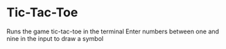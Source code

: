 # Tic-Tac-Toe

Runs the game tic-tac-toe in the terminal
Enter numbers between one and nine in the input to draw a symbol
